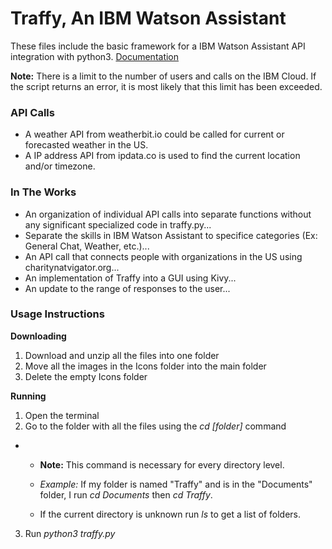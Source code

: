 # Traffy, An IBM Watson Assistant
These files include the basic framework for a IBM Watson Assistant API integration with python3.
[Documentation](https://cloud.ibm.com/apidocs/assistant/assistant-v2)

**Note:** There is a limit to the number of users and calls on the IBM Cloud. If the script returns an error, it is most likely that this limit has been exceeded.

### API Calls
- A weather API from weatherbit.io could be called for current or forecasted weather in the US.
- A IP address API from ipdata.co is used to find the current location and/or timezone.

### In The Works
- An organization of individual API calls into separate functions without any significant specialized code in traffy.py...
- Separate the skills in IBM Watson Assistant to specifice categories (Ex: General Chat, Weather, etc.)...
- An API call that connects people with organizations in the US using charitynatvigator.org...
- An implementation of Traffy into a GUI using Kivy...
- An update to the range of responses to the user...

### Usage Instructions
**Downloading**
1) Download and unzip all the files into one folder
4) Move all the images in the Icons folder into the main folder
5) Delete the empty Icons folder

**Running**
1) Open the terminal
2) Go to the folder with all the files using the *cd [folder]* command
-
  - **Note:** This command is necessary for every directory level.

  - *Example:* If my folder is named "Traffy" and is in the "Documents" folder, I run *cd Documents* then *cd Traffy*.

  - If the current directory is unknown run *ls* to get a list of folders.

3) Run *python3 traffy.py*
